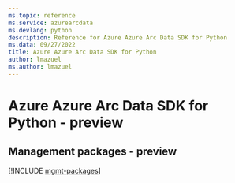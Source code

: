 ```yaml
---
ms.topic: reference
ms.service: azurearcdata
ms.devlang: python
description: Reference for Azure Azure Arc Data SDK for Python
ms.data: 09/27/2022
title: Azure Azure Arc Data SDK for Python
author: lmazuel
ms.author: lmazuel
---
```

# Azure Azure Arc Data SDK for Python - preview

## Management packages - preview
[!INCLUDE [mgmt-packages](azure-arc-data-mgmt-index.md)]